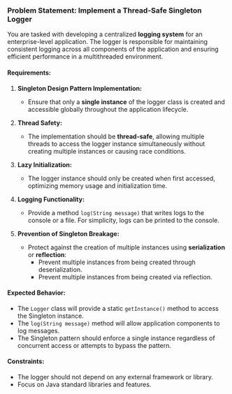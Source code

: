 ### Problem Statement: Implement a Thread-Safe Singleton Logger

You are tasked with developing a centralized **logging system** for an enterprise-level application. The logger is responsible for maintaining consistent logging across all components of the application and ensuring efficient performance in a multithreaded environment.

#### **Requirements:**
1. **Singleton Design Pattern Implementation:**
   - Ensure that only a **single instance** of the logger class is created and accessible globally throughout the application lifecycle.

2. **Thread Safety:**
   - The implementation should be **thread-safe**, allowing multiple threads to access the logger instance simultaneously without creating multiple instances or causing race conditions.

3. **Lazy Initialization:**
   - The logger instance should only be created when first accessed, optimizing memory usage and initialization time.

4. **Logging Functionality:**
   - Provide a method `log(String message)` that writes logs to the console or a file. For simplicity, logs can be printed to the console.

5. **Prevention of Singleton Breakage:**
   - Protect against the creation of multiple instances using **serialization** or **reflection**:
     - Prevent multiple instances from being created through deserialization.
     - Prevent multiple instances from being created via reflection.

#### **Expected Behavior:**
- The `Logger` class will provide a static `getInstance()` method to access the Singleton instance.
- The `log(String message)` method will allow application components to log messages.
- The Singleton pattern should enforce a single instance regardless of concurrent access or attempts to bypass the pattern.

#### **Constraints:**
- The logger should not depend on any external framework or library.
- Focus on Java standard libraries and features.
